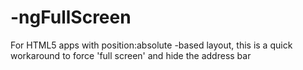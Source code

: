 -ngFullScreen
=============

For HTML5 apps with position:absolute -based layout, this is a quick workaround to force 'full screen' and hide the address bar
